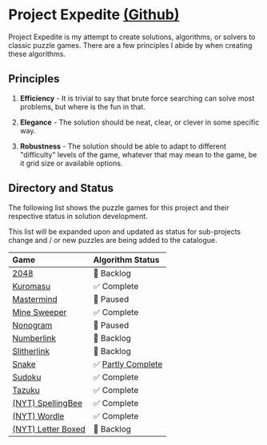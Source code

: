 # Project Expedite [(Github)](https://github.com/lochungtin/Expedite)

Project Expedite is my attempt to create solutions, algorithms, or solvers to classic puzzle games. There are a few principles I abide by when creating these algorithms.

## Principles

1. **Efficiency** - It is trivial to say that brute force searching can solve most problems, but where is the fun in that.

2. **Elegance** - The solution should be neat, clear, or clever in some specific way.

3. **Robustness** - The solution should be able to adapt to different "difficulty" levels of the game, whatever that may mean to the game, be it grid size or available options.

## Directory and Status

The following list shows the puzzle games for this project and their respective status in solution development.

This list will be expanded upon and updated as status for sub-projects change and / or new puzzles are being added to the catalogue.

<div align="center">

| Game                                               | Algorithm Status                                            |
| :------------------------------------------------- | :---------------------------------------------------------- |
| [2048](./games/games/2048.md)                      | 📒 Backlog                                                  |
| [Kuromasu](./games/games/Kuromasu.md)              | ✅ Complete                                                 |
| [Mastermind](./games/games/Mastermind.md)          | 🛑 Paused                                                   |
| [Mine Sweeper](./games/games/MineSweeper.md)       | ✅ Complete                                                 |
| [Nonogram](./games/games/Nonogram.md)              | 🛑 Paused                                                   |
| [Numberlink](./games/games/Numberlink.md)          | 📒 Backlog                                                  |
| [Slitherlink](./games/games/Slitherlink.md)        | 📒 Backlog                                                  |
| [Snake](./games/games/Snake.md)                    | ✅ [Partly Complete](https://github.com/lochungtin/snakeAI) |
| [Sudoku](./games/games/Sudoku.md)                  | ✅ Complete                                                 |
| [Tazuku](./games/games/Tazuku.md)                  | ✅ Complete                                                 |
| [(NYT) SpellingBee](./games/games/SpellingBee.md)  | ✅ Complete                                                 |
| [(NYT) Wordle](./games/games/Wordle.md)            | ✅ Complete                                                 |
| [(NYT) Letter Boxed](./games/games/LetterBoxed.md) | 📒 Backlog                                                  |

</div>
